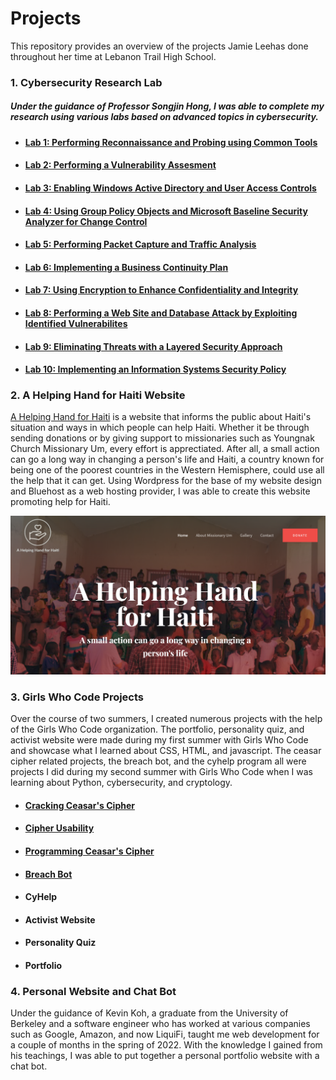 # Projects
This repository provides an overview of the projects Jamie Leehas done throughout her time at Lebanon Trail High School.


### 1. Cybersecurity Research Lab
##### Under the guidance of Professor Songjin Hong, I was able to complete my research using various labs based on advanced topics in cybersecurity. 
+ #### [Lab 1: Performing Reconnaissance and Probing using Common Tools](https://github.com/Ttokkime/Lab-1)
+ #### [Lab 2: Performing a Vulnerability Assesment](https://github.com/Ttokkime/Lab-2)
+ #### [Lab 3: Enabling Windows Active Directory and User Access Controls](https://github.com/Ttokkime/Lab-3)
+ #### [Lab 4: Using Group Policy Objects and Microsoft Baseline Security Analyzer for Change Control](https://github.com/Ttokkime/Lab-4)
+ #### [Lab 5: Performing Packet Capture and Traffic Analysis](https://github.com/Ttokkime/Lab-5)
+ #### [Lab 6: Implementing a Business Continuity Plan](https://github.com/Ttokkime/Lab-6)
+ #### [Lab 7: Using Encryption to Enhance Confidentiality and Integrity](https://github.com/Ttokkime/Lab-7)
+ #### [Lab 8: Performing a Web Site and Database Attack by Exploiting Identified Vulnerabilites](https://github.com/Ttokkime/Lab-8)
+ #### [Lab 9: Eliminating Threats with a Layered Security Approach](https://github.com/Ttokkime/Lab-9)
+ #### [Lab 10: Implementing an Information Systems Security Policy](https://github.com/Ttokkime/Lab-10)
### 2. A Helping Hand for Haiti Website
[A Helping Hand for Haiti](http://helpinghandhaiti.org/) is a website that informs the public about Haiti's situation and ways in which people can help Haiti. Whether it be through sending donations or by giving support to missionaries such as Youngnak Church Missionary Um, every effort is apprectiated. After all, a small action can go a long way in changing a person's life and Haiti, a country known for being one of the poorest countries in the Western Hemisphere, could use all the help that it can get. 
Using Wordpress for the base of my website design and Bluehost as a web hosting provider, I was able to create this website promoting help for Haiti.

![Website image](https://github.com/Ttokkime/Projects/blob/9bbeba2d3d11f687d5535c538599e244eb37f20a/Helpinghandhaiti.png)

### 3. Girls Who Code Projects
Over the course of two summers, I created numerous projects with the help of the Girls Who Code organization. The portfolio, personality quiz, and activist website were made during my first summer with Girls Who Code and showcase what I learned about CSS, HTML, and javascript. The ceasar cipher related projects, the breach bot, and the cyhelp program all were projects I did during my second summer with Girls Who Code when I was learning about Python, cybersecurity, and cryptology.

+ #### [Cracking Ceasar's Cipher](https://github.com/Ttokkime/Cracking-Ceaser-Cipher/blob/main/README.md)
+ #### [Cipher Usability](https://github.com/Ttokkime/Cipher-Usability)
+ #### [Programming Ceasar's Cipher](https://github.com/Ttokkime/Programming-Caesar-s-Cipher)
+ #### [Breach Bot](https://github.com/Ttokkime/Breach-Bot-Jamie-L./blob/main/README.md)
+ #### CyHelp
+ #### Activist Website
+ #### Personality Quiz
+ #### Portfolio
### 4. Personal Website and Chat Bot
Under the guidance of Kevin Koh, a graduate from the University of Berkeley and a software engineer who has worked at various companies such as Google, Amazon, and now LiquiFi, taught me web development for a couple of months in the spring of 2022. With the knowledge I gained from his teachings, I was able to put together a personal portfolio website with a chat bot. 


